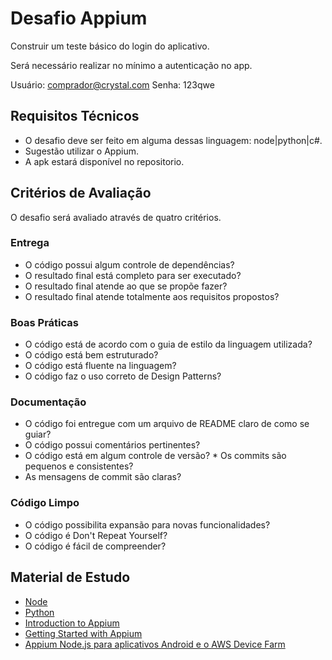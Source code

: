# Desafio Appium

Construir um teste básico do login do aplicativo.

Será necessário realizar no mínimo a autenticação no app.

Usuário: comprador@crystal.com
Senha: 123qwe

## Requisitos Técnicos

* O desafio deve ser feito em alguma dessas linguagem: node|python|c#. 
* Sugestão utilizar o Appium.
* A apk estará disponível no repositorio.

## Critérios de Avaliação

O desafio será avaliado através de quatro critérios.

### Entrega

* O código possui algum controle de dependências?
* O resultado final está completo para ser executado?
* O resultado final atende ao que se propõe fazer?
* O resultado final atende totalmente aos requisitos propostos?

### Boas Práticas

* O código está de acordo com o guia de estilo da linguagem utilizada?
* O código está bem estruturado?
* O código está fluente na linguagem?
* O código faz o uso correto de Design Patterns?

### Documentação

* O código foi entregue com um arquivo de README claro de como se guiar?
* O código possui comentários pertinentes?
* O código está em algum controle de versão?
* Os commits são pequenos e consistentes?
* As mensagens de commit são claras?

### Código Limpo

* O código possibilita expansão para novas funcionalidades?
* O código é Don't Repeat Yourself?
* O código é fácil de compreender?

## Material de Estudo

* [Node](https://nodejs.org)
* [Python](https://www.python.org)
* [Introduction to Appium](http://appium.io/docs/en/about-appium/intro/)
* [Getting Started with Appium](http://appium.io/docs/en/about-appium/getting-started/index.html)
* [Appium Node.js para aplicativos Android e o AWS Device Farm](https://docs.aws.amazon.com/pt_br/devicefarm/latest/developerguide/test-types-android-appium-node.html)
